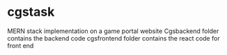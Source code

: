 # cgstask
MERN stack implementation on a game portal website
Cgsbackend folder contains the backend code
cgsfrontend folder contains the react code for front end

